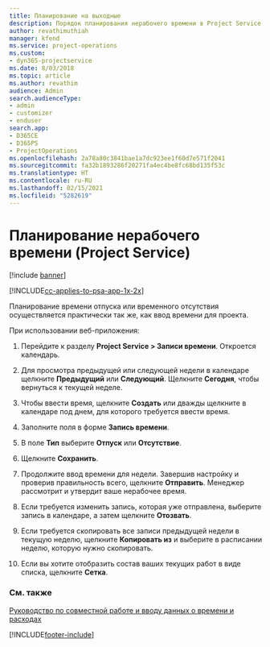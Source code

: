 ```yaml
---
title: Планирование на выходные
description: Порядок планирования нерабочего времени в Project Service
author: revathimuthiah
manager: kfend
ms.service: project-operations
ms.custom:
- dyn365-projectservice
ms.date: 8/03/2018
ms.topic: article
ms.author: revathim
audience: Admin
search.audienceType:
- admin
- customizer
- enduser
search.app:
- D365CE
- D365PS
- ProjectOperations
ms.openlocfilehash: 2a78a80c3841bae1a7dc923ee1f60d7e571f2041
ms.sourcegitcommit: fa32b1893286f20271fa4ec4be8fc68bd135f53c
ms.translationtype: HT
ms.contentlocale: ru-RU
ms.lasthandoff: 02/15/2021
ms.locfileid: "5282619"
---
```

# <a name="schedule-time-off-project-service"></a>Планирование нерабочего времени (Project Service)

[!include [banner](../includes/psa-now-project-operations.md)]

[!INCLUDE[cc-applies-to-psa-app-1x-2x](../includes/cc-applies-to-psa-app-1x-2x.md)]

Планирование времени отпуска или временного отсутствия осуществляется практически так же, как ввод времени для проекта.  
  
 При использовании веб-приложения:  
  
1.  Перейдите к разделу **Project Service > Записи времени**. Откроется календарь.  
  
2.  Для просмотра предыдущей или следующей недели в календаре щелкните **Предыдущий** или **Следующий**. Щелкните **Сегодня**, чтобы вернуться к текущей неделе.  
  
3.  Чтобы ввести время, щелкните **Создать** или дважды щелкните в календаре под днем, для которого требуется ввести время.  
  
4.  Заполните поля в форме **Запись времени**.  
  
5.  В поле **Тип** выберите **Отпуск** или **Отсутствие**.  
  
6.  Щелкните **Сохранить**.  
  
7.  Продолжите ввод времени для недели. Завершив настройку и проверив правильность всего, щелкните **Отправить**. Менеджер рассмотрит и утвердит ваше нерабочее время.  
  
8.  Если требуется изменить запись, которая уже отправлена, выберите запись в календаре, а затем щелкните **Отозвать**.  
  
9. Если требуется скопировать все записи предыдущей недели в текущую неделю, щелкните **Копировать из** и выберите в расписании неделю, которую нужно скопировать.  
  
10. Если вы хотите отобразить состав ваших текущих работ в виде списка, щелкните **Сетка**.  
  
### <a name="see-also"></a>См. также  
 [Руководство по совместной работе и вводу данных о времени и расходах](../psa/time-expense-collaboration-guide.md)


[!INCLUDE[footer-include](../includes/footer-banner.md)]